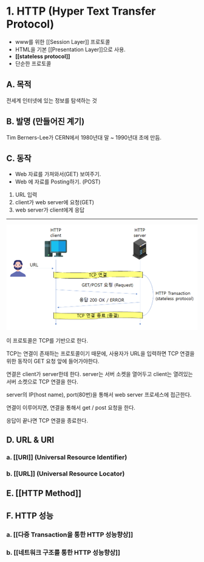 # 1. HTTP (Hyper Text Transfer Protocol)

- www를 위한 [[Session Layer]] 프로토콜
- HTML을 기본 [[Presentation Layer]]으로 사용.
- **[[stateless protocol]]**
- 단순한 프로토콜

## A. 목적

전세계 인터넷에 있는 정보를 탐색하는 것

## B. 발명 (만들어진 계기)

Tim Berners-Lee가 CERN에서 1980년대 말 ~ 1990년대 초에 만듬.

## C. 동작

- Web 자료를 가져와서(GET) 보여주기.
- Web 에 자료를 Posting하기. (POST)

1. URL 입력
2. client가 web server에 요청(GET)
3. web server가 client에게 응답

---

![](/bin/Network_image/network_3_1.png)

이 프로토콜은 TCP를 기반으로 한다.

TCP는 연결이 존재하는 프로토콜이기 때문에, 사용자가 URL을 입력하면 TCP 연결을 위한 동작이 GET 요청 앞에 들어가야한다.

연결은 client가 server한테 한다. server는 서버 소켓을 열어두고 client는 열려있는 서버 소켓으로 TCP 연결을 한다.

server의 IP(host name), port(80번)을 통해서 web server 프로세스에 접근한다.

연결이 이루어지면, 연결을 통해서 get / post 요청을 한다.

응답이 끝나면 TCP 연결을 종료한다.

## D. URL & URI

### a. [[URI]] (Universal Resource Identifier)

### b. [[URL]] (Universal Resource Locator)

## E. [[HTTP Method]]

## F. HTTP 성능

### a. [[다중 Transaction을 통한 HTTP 성능향상]]

### b. [[네트워크 구조를 통한 HTTP 성능향상]]
